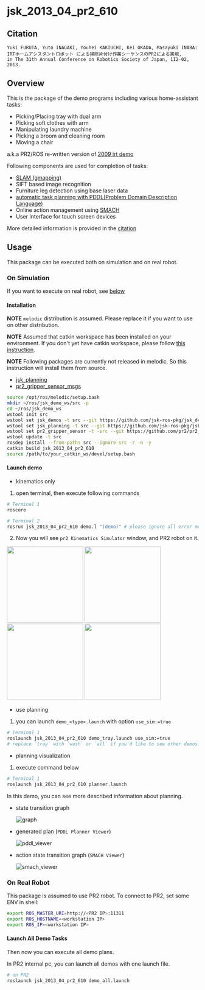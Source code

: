 jsk_2013_04_pr2_610
====================

## Citation

```
Yuki FURUTA, Yuto INAGAKI, Youhei KAKIUCHI, Kei OKADA, Masayuki INABA:
IRTホームアシスタントロボット による掃除片付け作業シーケンスのPR2による実現,
in The 31th Annual Conference on Robotics Society of Japan, 1I2-02, 2013.
```

## Overview

This is the package of the demo programs including various home-assistant tasks:

 - Picking/Placing tray with dual arm
 - Picking soft clothes with arm
 - Manipulating laundry machine
 - Picking a broom and cleaning room
 - Moving a chair

a.k.a PR2/ROS re-written version of [2009 irt demo](https://www.youtube.com/watch?v=ToL3egTOahg)

Following components are used for completion of tasks:

 - [SLAM (gmapping)](http://wiki.ros.org/gmapping)
 - SIFT based image recognition
 - Furniture leg detection using base laser data
 - [automatic task planning with PDDL(Problem Domain Description Language)](https://github.com/jsk-ros-pkg/jsk_planning/tree/master/task_compiler)
 - Online action management using [SMACH](http://wiki.ros.org/smach)
 - User Interface for touch screen devices

More detailed information is provided in the [citation](#citation)

## Usage

This package can be executed both on simulation and on real robot.

### On Simulation

If you want to execute on real robot, see [below](#On-Real-Robot)

#### Installation

**NOTE** `melodic` distribution is assumed. Please replace it if you want to use on other distribution.

**NOTE** Assumed that catkin workspace has been installed on your environment. If you don't yet have catkin workspace, please follow [this instruction](http://wiki.ros.org/catkin/Tutorials/create_a_workspace).

**NOTE** Following packages are currently not released in melodic. So this instruction will install them from source.

- [jsk_planning](https://github.com/jsk-ros-pkg/jsk_planning)
- [pr2_gripper_sensor_msgs](https://github.com/pr2/pr2_gripper_sensor)

```bash
source /opt/ros/melodic/setup.bash
mkdir ~/ros/jsk_demo_ws/src -p
cd ~/ros/jsk_demo_ws
wstool init src
wstool set jsk_demos -t src --git https://github.com/jsk-ros-pkg/jsk_demos
wstool set jsk_planning -t src --git https://github.com/jsk-ros-pkg/jsk_planning
wstool set pr2_gripper_sensor -t -src --git https://github.com/pr2/pr2_gripper_sensor
wstool update -t src
rosdep install --from-paths src --ignore-src -r -n -y
catkin build jsk_2013_04_pr2_610
source /path/to/your_catkin_ws/devel/setup.bash
```

#### Launch demo

- kinematics only

1. open terminal, then execute following commands

  ```bash
# Terminal 1
roscore
```

  ```bash
# Terminal 2
rosrun jsk_2013_04_pr2_610 demo.l "(demo)" # please ignore all error message
```

2. Now you will see `pr2 Kinematics Simulator` window, and PR2 robot on it.

  <img src="https://gist.githubusercontent.com/k-okada/b3308c08ce31230e8947/raw/5247c78b283030af0ddc66d7c42ae911e5d06bd7/jsk_2013_04_pr2_irt_1.png" width="200" height="200" />
  <img src="https://gist.githubusercontent.com/k-okada/b3308c08ce31230e8947/raw/9584321f8b5069d056e145752c3ecc8a1026babf/jsk_2013_04_pr2_irt_2.png" width="200" height="200" />
  <img src="https://gist.githubusercontent.com/k-okada/b3308c08ce31230e8947/raw/2eb3ca13d1b7ac2019da5ca3778fcc28afa3a92f/jsk_2013_04_pr2_irt_3.png" width="200" height="200" />
  <img src="https://gist.githubusercontent.com/k-okada/b3308c08ce31230e8947/raw/c14d6c52d8bf35fd5c244d989beccd35caa6fa8a/jsk_2013_04_pr2_irt_4.png" width="200" height="200" />

- use planning

1. you can launch `demo_<type>.launch` with option `use_sim:=true`

  ```bash
# Terminal 1
roslaunch jsk_2013_04_pr2_610 demo_tray.launch use_sim:=true
# replace `tray` with `wash` or `all` if you'd like to see other demos.
```

- planning visualization

1. execute command below

  ```bash
# Terminal 1
roslaunch jsk_2013_04_pr2_610 planner.launch
```

In this demo, you can see more described information about planning.

  - state transition graph

    ![graph](https://gist.githubusercontent.com/furushchev/ea64ba5949b0f41b7400/raw/abdba86ac3b56ffc0b6204b65408a02ca8a616dd/pddl_graph.png)
  - generated plan (`PDDL Planner Viewer`)

    ![pddl_viewer](https://gist.githubusercontent.com/furushchev/ea64ba5949b0f41b7400/raw/abdba86ac3b56ffc0b6204b65408a02ca8a616dd/pddl_viewer.png)
  - action state transition graph (`SMACH Viewer`)

    ![smach_viewer](https://gist.githubusercontent.com/furushchev/ea64ba5949b0f41b7400/raw/abdba86ac3b56ffc0b6204b65408a02ca8a616dd/smach.png)

### On Real Robot

This package is assumed to use PR2 robot.
To connect to PR2, set some ENV in shell:

```bash
export ROS_MASTER_URI=http://<PR2 IP>:11311
export ROS_HOSTNAME=<workstation IP>
export ROS_IP=<workstation IP>
```

#### Launch All Demo Tasks

Then now you can execute all demo plans.

In PR2 internal pc, you can launch all demos with one launch file.

  ```bash
# on PR2
roslaunch jsk_2013_04_pr2_610 demo_all.launch
```
